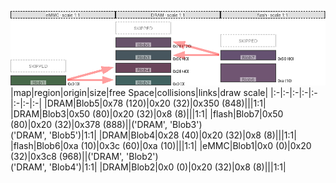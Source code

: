 ![memory map diagram](test_generate_doc_example_three_maps_redux.png)
|map|region|origin|size|free Space|collisions|links|draw scale|
|:-|:-|:-|:-|:-|:-|:-|:-|
|DRAM|<span style='color:(53, 25, 57)'>Blob5</span>|0x78 (120)|0x20 (32)|0x350 (848)|||1:1|
|DRAM|<span style='color:(10, 30, 41)'>Blob3</span>|0x50 (80)|0x20 (32)|0x8 (8)|||1:1|
|flash|<span style='color:(50, 24, 66)'>Blob7</span>|0x50 (80)|0x20 (32)|0x378 (888)||('DRAM', 'Blob3')<BR>('DRAM', 'Blob5')|1:1|
|DRAM|<span style='color:(59, 8, 37)'>Blob4</span>|0x28 (40)|0x20 (32)|0x8 (8)|||1:1|
|flash|<span style='color:(65, 29, 68)'>Blob6</span>|0xa (10)|0x3c (60)|0xa (10)|||1:1|
|eMMC|<span style='color:(11, 55, 13)'>Blob1</span>|0x0 (0)|0x20 (32)|0x3c8 (968)||('DRAM', 'Blob2')<BR>('DRAM', 'Blob4')|1:1|
|DRAM|<span style='color:(2, 47, 44)'>Blob2</span>|0x0 (0)|0x20 (32)|0x8 (8)|||1:1|
